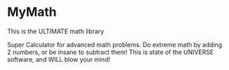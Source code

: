 # MyMath
This is the ULTIMATE math library

Super Calculator for advanced math problems.
Do extreme math by adding 2 numbers, or be insane to subtract them! This is state of the UNIVERSE software, and WILL blow your mind!

